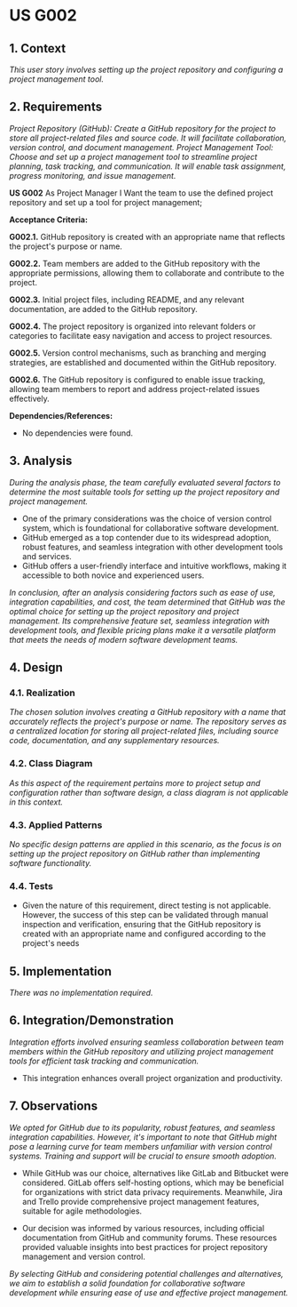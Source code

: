 # US G002

## 1. Context

*This user story involves setting up the project repository and 
configuring a project management tool.*

## 2. Requirements

*Project Repository (GitHub): Create a GitHub repository for the project to store all project-related files
and source code. It will facilitate collaboration, version control, and document management.* 
*Project Management Tool: Choose and set up a project management tool to streamline project planning, 
task tracking, and communication. It will enable task assignment, progress monitoring, and issue management.*

**US G002** As Project Manager I Want the team to use the defined project 
repository and set up a tool for project management;

**Acceptance Criteria:**

**G002.1.** GitHub repository is created with an appropriate name that reflects the project's purpose or name.

**G002.2.** Team members are added to the GitHub repository with the appropriate permissions, allowing them to collaborate and contribute to the project.

**G002.3.** Initial project files, including README, and any relevant documentation, are added to the GitHub repository.

**G002.4.** The project repository is organized into relevant folders or categories to facilitate easy navigation and access to project resources.

**G002.5.** Version control mechanisms, such as branching and merging strategies, are established and documented within the GitHub repository.

**G002.6.** The GitHub repository is configured to enable issue tracking, allowing team members to report and address project-related issues effectively.

**Dependencies/References:**

- No dependencies were found.

## 3. Analysis

*During the analysis phase, the team carefully evaluated several factors to determine the most suitable tools for setting 
up the project repository and project management.* 
 - One of the primary considerations was the choice of version control system,
which is foundational for collaborative software development. 
 - GitHub emerged as a top contender due to its widespread adoption, robust features, 
and seamless integration with other development tools and services.
 - GitHub offers a user-friendly interface and intuitive workflows, 
making it accessible to both novice and experienced users.

*In conclusion, after an analysis considering factors such as ease of use, integration capabilities, and cost, 
the team determined that GitHub was the optimal choice for setting up the project repository and project management.
 Its comprehensive feature set, seamless integration with development tools, and flexible pricing plans make it a versatile 
platform that meets the needs of modern software development teams.*

## 4. Design

### 4.1. Realization

*The chosen solution involves creating a GitHub repository with a name that accurately reflects the project's purpose or name. 
 The repository serves as a centralized location for storing all project-related files, including source code, documentation,
and any supplementary resources.*

### 4.2. Class Diagram

*As this aspect of the requirement pertains more to project setup and configuration rather than software design, 
a class diagram is not applicable in this context.*

### 4.3. Applied Patterns

*No specific design patterns are applied in this scenario, as the focus is on setting up the project repository on 
GitHub rather than implementing software functionality.*

### 4.4. Tests
- Given the nature of this requirement, direct testing is not applicable. 
However, the success of this step can be validated through manual inspection and verification,
ensuring that the GitHub repository is created with an appropriate name and configured according to the project's needs

## 5. Implementation

*There was no implementation required.* 

## 6. Integration/Demonstration
*Integration efforts involved ensuring seamless collaboration between team members 
within the GitHub repository and utilizing project management tools for efficient 
task tracking and communication.*  
* This integration enhances overall project organization and productivity.

## 7. Observations

*We opted for GitHub due to its popularity, robust features, and seamless integration capabilities.
However, it's important to note that GitHub might pose a learning curve for team members unfamiliar with version control systems.
Training and support will be crucial to ensure smooth adoption.*

* While GitHub was our choice, alternatives like GitLab and Bitbucket were considered.
GitLab offers self-hosting options, which may be beneficial for organizations with strict data privacy requirements.
Meanwhile, Jira and Trello provide comprehensive project management features, suitable for agile methodologies.

* Our decision was informed by various resources, including official documentation from GitHub and community forums.
These resources provided valuable insights into best practices for project repository management and version control.

*By selecting GitHub and considering potential challenges and alternatives, we aim to establish a solid foundation for
collaborative software development while ensuring ease of use and effective project management.*
